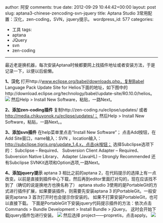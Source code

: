 author: 阿安
comments: true
date: 2012-09-29 10:44:42+00:00
layout: post
slug: aptana3-chinese-zencoding-svn-jquery
title: Aptana Studio 3常用配置：汉化，zen-coding，SVN，jquery提示。
wordpress_id: 577
categories:
- 工具
tags:
- aptana
- JQuery
- svn
- zen-coding
---

最近老是换机器，每次安装Aptana时候都要网上找插件地址或者安装方法，于是记录一下，以便以后偷懒。

**1、汉化**
打开http://www.eclipse.org/babel/downloads.php，复制Babel Language Pack Update Site for Helios下面的地址，如下图中的http://download.eclipse.org/technology/babel/update-site/R0.10.0/helios。
[![](/wp-content/uploads/2012/09/chinese-aptana-300x155.jpg)](/wp-content/uploads/2012/09/chinese-aptana.jpg)
然后Help > Install New Software，粘贴，一路Next。<!-- more -->

**2、添加zen-coding插件**
复制http://zen-coding.ru/eclipse/updates/ 或者 http://media.chikuyonok.ru/eclipse/updates/；
然后Help > Install New Software，粘贴，一路Next。。

**3、添加svn插件**
在help菜单里点击“Install New Software”；
点击Add按钮，在Add Site窗口，name输入：SVN ，location输入：http://subclipse.tigris.org/update_1.4.x，点击ok按钮；
选择Subclipse选项下的：
Subclipse – Required、
Subversion Client Adapter – Required、
Subversion Native Library、
Adapter (JavaHL) – Strongly Recommended
还有Subclipse SVNKit选项和Option选项,一路Next。

**4、添加jquery提示**
aptana 3 相比之前的aptana 2，在代码提示的选择上有一点改变。以前是直接到插件中心下载，然后再到editor里面打对勾的，现在应该找不到了（确切的说是换地方也换名称了） aptana studio 3使用的是PortableGit的方式进行插件扩展，如果要装插件，则需要先安装aptana 3 的PortableGit。一般安装完aptana 3 首次打开时也会提示你安装的。 如果不打算安装PortableGit，也可以直接下载。 
下面是PortableGit下安装jquery代码提示插件的方法：依次点击 Commands > Bundle Development > Install Bundle > jQuery。 这时会开始下载jquery插件包进行安装。
[![](/wp-content/uploads/2012/09/aptana-jquery1-300x186.png)](/wp-content/uploads/2012/09/aptana-jquery1.png)
然后选择 project——propretis，点击apply。
[![](/wp-content/uploads/2012/09/aptana-jquery2-300x208.gif)](/wp-content/uploads/2012/09/aptana-jquery2.gif)
